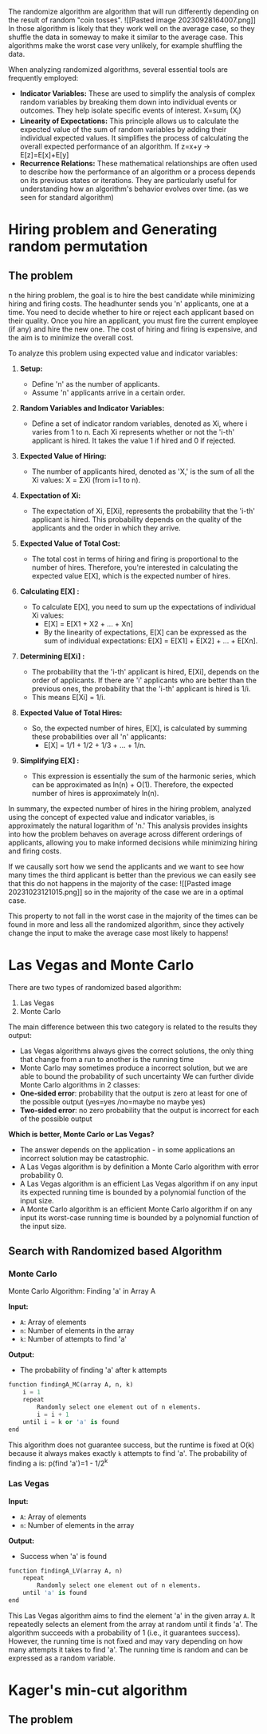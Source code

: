 
The randomize algorithm are algorithm that will run differently depending on the result of random "coin tosses".
![[Pasted image 20230928164007.png]]
In those algorithm is likely that they work well on the average case, so they shuffle the data in someway to make it similar to the average case.
This algorithms make the worst case very unlikely, for example shuffling the data.

When analyzing randomized algorithms, several essential tools are frequently employed:

- **Indicator Variables:** These are used to simplify the analysis of complex random variables by breaking them down into individual events or outcomes. They help isolate specific events of interest. X=sum<sub>i</sub> (X<sub>i</sub>)
- **Linearity of Expectations:** This principle allows us to calculate the expected value of the sum of random variables by adding their individual expected values. It simplifies the process of calculating the overall expected performance of an algorithm. If z=x+y -> E[z]=E[x]+E[y]
- **Recurrence Relations:** These mathematical relationships are often used to describe how the performance of an algorithm or a process depends on its previous states or iterations. They are particularly useful for understanding how an algorithm's behavior evolves over time. (as we seen for standard algorithm)


# Hiring problem and Generating random permutation

## The problem
n the hiring problem, the goal is to hire the best candidate while minimizing hiring and firing costs. The headhunter sends you 'n' applicants, one at a time. You need to decide whether to hire or reject each applicant based on their quality. Once you hire an applicant, you must fire the current employee (if any) and hire the new one. The cost of hiring and firing is expensive, and the aim is to minimize the overall cost.

To analyze this problem using expected value and indicator variables:

1. **Setup:**
    
    - Define 'n' as the number of applicants.
    - Assume 'n' applicants arrive in a certain order.
2. **Random Variables and Indicator Variables:**
    
    - Define a set of indicator random variables, denoted as Xi, where i varies from 1 to n. Each Xi represents whether or not the 'i-th' applicant is hired. It takes the value 1 if hired and 0 if rejected.
3. **Expected Value of Hiring:**
    
    - The number of applicants hired, denoted as 'X,' is the sum of all the Xi values: X = ΣXi (from i=1 to n).
4. **Expectation of Xi:**
    
    - The expectation of Xi, E[Xi], represents the probability that the 'i-th' applicant is hired. This probability depends on the quality of the applicants and the order in which they arrive.
5. **Expected Value of Total Cost:**
    
    - The total cost in terms of hiring and firing is proportional to the number of hires. Therefore, you're interested in calculating the expected value E[X], which is the expected number of hires.
6. **Calculating E[X] :**
    
    - To calculate E[X], you need to sum up the expectations of individual Xi values:
        - E[X] = E[X1 + X2 + ... + Xn]
        - By the linearity of expectations, E[X] can be expressed as the sum of individual expectations: E[X] = E[X1] + E[X2] + ... + E[Xn].
7. **Determining E[Xi] :**
    
    - The probability that the 'i-th' applicant is hired, E[Xi], depends on the order of applicants. If there are 'i' applicants who are better than the previous ones, the probability that the 'i-th' applicant is hired is 1/i.
    - This means E[Xi] = 1/i.
8. **Expected Value of Total Hires:**
    
    - So, the expected number of hires, E[X], is calculated by summing these probabilities over all 'n' applicants:
        - E[X] = 1/1 + 1/2 + 1/3 + ... + 1/n.
9. **Simplifying E[X] :**
    
    - This expression is essentially the sum of the harmonic series, which can be approximated as ln(n) + O(1). Therefore, the expected number of hires is approximately ln(n).

In summary, the expected number of hires in the hiring problem, analyzed using the concept of expected value and indicator variables, is approximately the natural logarithm of 'n.' This analysis provides insights into how the problem behaves on average across different orderings of applicants, allowing you to make informed decisions while minimizing hiring and firing costs.

If we causally sort how we send the applicants and we want to see how many times the third applicant is better than the previous we can easily see that this do not happens in the majority of the case:
![[Pasted image 20231023121015.png]]
so in the majority of the case we are in a optimal case.

This property to not fall in the worst case in the majority of the times can be found in more and less all the randomized algorithm, since they actively change the input to make the average case most likely to happens!

# Las Vegas and Monte Carlo
There are two types of randomized based algorithm:
1. Las Vegas
2. Monte Carlo

The main difference between this two category is related to the results they output: 
- Las Vegas algorithms always gives the correct solutions, the only thing that change from a run to another is the running time
- Monte Carlo may sometimes produce a incorrect solution, but we are able to bound the probability of such uncertainty
We can further divide Monte Carlo algorithms in 2 classes:
- **One-sided error**: probability that the output is zero at least for one of the possible output (yes=yes /no=maybe no maybe yes)
- **Two-sided error**: no zero probability that the output is incorrect for each of the possible output

**Which is better, Monte Carlo or Las Vegas?**
- The answer depends on the application - in some applications an incorrect solution may be catastrophic.
- A Las Vegas algorithm is by definition a Monte Carlo algorithm with error probability 0. 
- A Las Vegas algorithm is an efficient Las Vegas algorithm if on any input its expected running time is bounded by a polynomial function of the input size.
- A Monte Carlo algorithm is an efficient Monte Carlo algorithm if on any input its worst-case running time is bounded by a polynomial function of the input size.

## Search with Randomized based Algorithm
### Monte Carlo
Monte Carlo Algorithm: Finding 'a' in Array A

**Input:**
- `A`: Array of elements
- `n`: Number of elements in the array
- `k`: Number of attempts to find 'a'

**Output:**
- The probability of finding 'a' after k attempts

```python
function findingA_MC(array A, n, k)
    i = 1
    repeat
        Randomly select one element out of n elements.
        i = i + 1
    until i = k or 'a' is found
end
````
This algorithm does not guarantee success, but the runtime is fixed at O(k) because it always makes exactly `k` attempts to find 'a'.
The probability of finding a is:
p(find 'a')=1 - 1/2<sup>k</sup>
### Las Vegas

**Input:**
- `A`: Array of elements
- `n`: Number of elements in the array

**Output:**
- Success when 'a' is found

```python
function findingA_LV(array A, n)
    repeat
        Randomly select one element out of n elements.
    until 'a' is found
end
````
This Las Vegas algorithm aims to find the element 'a' in the given array `A`. It repeatedly selects an element from the array at random until it finds 'a'. The algorithm succeeds with a probability of 1 (i.e., it guarantees success). However, the running time is not fixed and may vary depending on how many attempts it takes to find 'a'. The running time is random and can be expressed as a random variable.
# Kager's min-cut algorithm
## The problem


